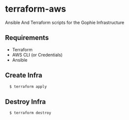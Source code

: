 # terraform-aws

Ansible And Terraform scripts for the Gophie Infrastructure

## Requirements
- Terraform
- AWS CLI (or Credentials)
- Ansible


## Create Infra
```bash
  $ terraform apply
```


## Destroy Infra
```bash
  $ terraform destroy
```
